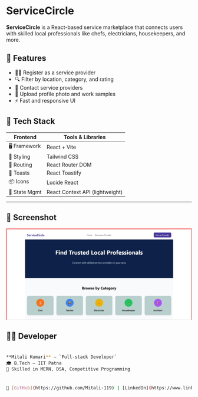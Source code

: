 # ServiceCircle

**ServiceCircle** is a React-based service marketplace that connects users with skilled local professionals like chefs, electricians, housekeepers, and more.

## 🚀 Features

- 🧑‍🍳 Register as a service provider
- 🔍 Filter by location, category, and rating
- 💬 Contact service providers
- 📸 Upload profile photo and work samples
- ⚡ Fast and responsive UI

## 🧰 Tech Stack

| Frontend      | Tools & Libraries                  |
|---------------|------------------------------------|
| 🖥️ Framework  | React + Vite                       |
| 🎨 Styling    | Tailwind CSS                       |
| 🧭 Routing    | React Router DOM                   |
| 🔔 Toasts     | React Toastify                     |
| 📦 Icons      | Lucide React                       |
| 📁 State Mgmt | React Context API (lightweight)    |

---

## 📸 Screenshot

![Homepage](./public/Screenshot.jpg)

## 🧑‍💻 Developer

```bash

**Mitali Kumari** – `Full-stack Developer`  
🎓 B.Tech – IIT Patna  
💼 Skilled in MERN, DSA, Competitive Programming  


🔗 [GitHub](https://github.com/Mitali-119) | [LinkedIn](https://www.linkedin.com/in/mitali-kumari-955067220/)









